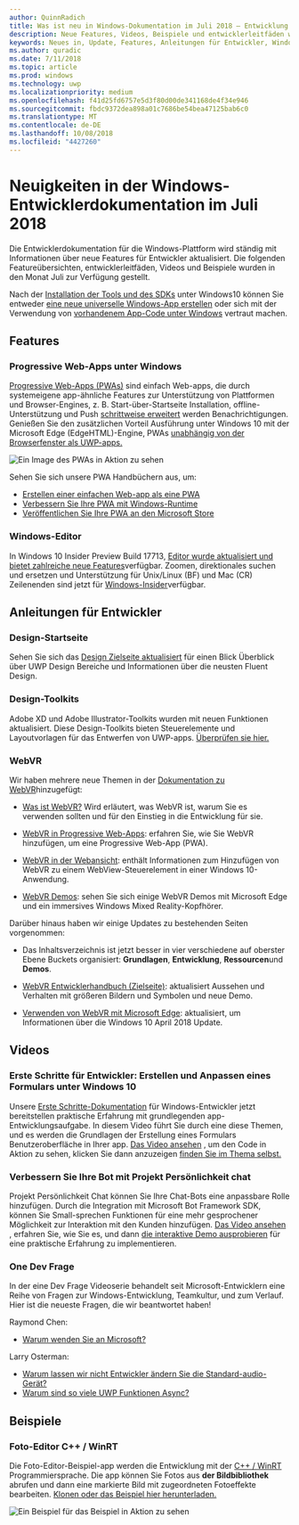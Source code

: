 ```yaml
---
author: QuinnRadich
title: Was ist neu in Windows-Dokumentation im Juli 2018 – Entwicklung von UWP-apps
description: Neue Features, Videos, Beispiele und entwicklerleitfäden wurden in der Windows 10-Entwicklerdokumentation für Juli 2018 hinzugefügt.
keywords: Neues in, Update, Features, Anleitungen für Entwickler, Windows 10, Juli
ms.author: quradic
ms.date: 7/11/2018
ms.topic: article
ms.prod: windows
ms.technology: uwp
ms.localizationpriority: medium
ms.openlocfilehash: f41d25fd6757e5d3f80d00de341168de4f34e946
ms.sourcegitcommit: fbdc9372dea898a01c7686be54bea47125bab6c0
ms.translationtype: MT
ms.contentlocale: de-DE
ms.lasthandoff: 10/08/2018
ms.locfileid: "4427260"
---
```

# <a name="whats-new-in-the-windows-developer-docs-in-july-2018"></a>Neuigkeiten in der Windows-Entwicklerdokumentation im Juli 2018

Die Entwicklerdokumentation für die Windows-Plattform wird ständig mit Informationen über neue Features für Entwickler aktualisiert. Die folgenden Featureübersichten, entwicklerleitfäden, Videos und Beispiele wurden in den Monat Juli zur Verfügung gestellt.

Nach der [Installation der Tools und des SDKs](http://go.microsoft.com/fwlink/?LinkId=821431) unter Windows10 können Sie entweder [eine neue universelle Windows-App erstellen](../get-started/create-uwp-apps.md) oder sich mit der Verwendung von [vorhandenem App-Code unter Windows](../porting/index.md) vertraut machen.

## <a name="features"></a>Features

### <a name="progressive-web-apps-on-windows"></a>Progressive Web-Apps unter Windows

[Progressive Web-Apps (PWAs)](https://developer.microsoft.com/windows/pwa) sind einfach Web-apps, die durch systemeigene app-ähnliche Features zur Unterstützung von Plattformen und Browser-Engines, z. B. Start-über-Startseite Installation, offline-Unterstützung und Push [schrittweise erweitert](https://wikipedia.org/wiki/Progressive_enhancement) werden Benachrichtigungen. Genießen Sie den zusätzlichen Vorteil Ausführung unter Windows 10 mit der Microsoft Edge (EdgeHTML)-Engine, PWAs [unabhängig von der Browserfenster als UWP-apps.](https://docs.microsoft.com/microsoft-edge/progressive-web-apps/windows-features)

![Ein Image des PWAs in Aktion zu sehen](images/progressive-web-apps.jpg)

Sehen Sie sich unsere PWA Handbüchern aus, um:

* [Erstellen einer einfachen Web-app als eine PWA](https://docs.microsoft.com/microsoft-edge/progressive-web-apps/get-started)
* [Verbessern Sie Ihre PWA mit Windows-Runtime](https://docs.microsoft.com/en-us/microsoft-edge/progressive-web-apps/windows-features)
* [Veröffentlichen Sie Ihre PWA an den Microsoft Store](https://docs.microsoft.com/microsoft-edge/progressive-web-apps/microsoft-store)

### <a name="notepad"></a>Windows-Editor

In Windows 10 Insider Preview Build 17713, [Editor wurde aktualisiert und bietet zahlreiche neue Features](http://aka.ms/ant-man)verfügbar. Zoomen, direktionales suchen und ersetzen und Unterstützung für Unix/Linux (BF) und Mac (CR) Zeilenenden sind jetzt für [Windows-Insider](https://insider.windows.com/)verfügbar. 

## <a name="developer-guidance"></a>Anleitungen für Entwickler

### <a name="design-landing-page"></a>Design-Startseite

Sehen Sie sich das [Design Zielseite aktualisiert](https://developer.microsoft.com/windows/apps/design) für einen Blick Überblick über UWP Design Bereiche und Informationen über die neusten Fluent Design.

### <a name="design-toolkits"></a>Design-Toolkits

Adobe XD und Adobe Illustrator-Toolkits wurden mit neuen Funktionen aktualisiert. Diese Design-Toolkits bieten Steuerelemente und Layoutvorlagen für das Entwerfen von UWP-apps. [Überprüfen sie hier.](../design/downloads/index.md)

### <a name="webvr"></a>WebVR

Wir haben mehrere neue Themen in der [Dokumentation zu WebVR](https://docs.microsoft.com/microsoft-edge/webvr/
)hinzugefügt:

* [Was ist WebVR?](https://docs.microsoft.com/microsoft-edge/webvr/what-is-webvr
) Wird erläutert, was WebVR ist, warum Sie es verwenden sollten und für den Einstieg in die Entwicklung für sie.

* [WebVR in Progressive Web-Apps](https://docs.microsoft.com/microsoft-edge/webvr/webvr-in-pwas): erfahren Sie, wie Sie WebVR hinzufügen, um eine Progressive Web-App (PWA).

* [WebVR in der Webansicht](https://docs.microsoft.com/microsoft-edge/webvr/webvr-in-webview): enthält Informationen zum Hinzufügen von WebVR zu einem WebView-Steuerelement in einer Windows 10-Anwendung.

* [WebVR Demos](https://docs.microsoft.com/microsoft-edge/webvr/demos): sehen Sie sich einige WebVR Demos mit Microsoft Edge und ein immersives Windows Mixed Reality-Kopfhörer.

Darüber hinaus haben wir einige Updates zu bestehenden Seiten vorgenommen:

* Das Inhaltsverzeichnis ist jetzt besser in vier verschiedene auf oberster Ebene Buckets organisiert: **Grundlagen**, **Entwicklung**, **Ressourcen**und **Demos**.

* [WebVR Entwicklerhandbuch (Zielseite)](https://docs.microsoft.com/microsoft-edge/webvr/): aktualisiert Aussehen und Verhalten mit größeren Bildern und Symbolen und neue Demo.

* [Verwenden von WebVR mit Microsoft Edge](https://docs.microsoft.com/microsoft-edge/webvr/webvr-with-edge): aktualisiert, um Informationen über die Windows 10 April 2018 Update.

## <a name="videos"></a>Videos

### <a name="get-started-for-devs-create-and-customize-a-form-on-windows-10"></a>Erste Schritte für Entwickler: Erstellen und Anpassen eines Formulars unter Windows 10

Unsere [Erste Schritte-Dokumentation](../get-started/index.md) für Windows-Entwickler jetzt bereitstellen praktische Erfahrung mit grundlegenden app-Entwicklungsaufgabe. In diesem Video führt Sie durch eine diese Themen, und es werden die Grundlagen der Erstellung eines Formulars Benutzeroberfläche in Ihrer app. [Das Video ansehen](https://www.youtube.com/watch?v=AgngKzq4hKI&feature=youtu.be) , um den Code in Aktion zu sehen, klicken Sie dann anzuzeigen [finden Sie im Thema selbst.](http://aka.ms/CreateForms)

### <a name="enhance-your-bot-with-project-personality-chat"></a>Verbessern Sie Ihre Bot mit Projekt Persönlichkeit chat

Projekt Persönlichkeit Chat können Sie Ihre Chat-Bots eine anpassbare Rolle hinzufügen. Durch die Integration mit Microsoft Bot Framework SDK, können Sie Small-sprechen Funktionen für eine mehr gesprochener Möglichkeit zur Interaktion mit den Kunden hinzufügen. [Das Video ansehen](https://www.youtube.com/watch?v=5C_uD8g2QKg&feature=youtu.be) , erfahren Sie, wie Sie es, und dann [die interaktive Demo ausprobieren](http://aka.ms/PersonalityChat) für eine praktische Erfahrung zu implementieren.

### <a name="one-dev-question"></a>One Dev Frage

In der eine Dev Frage Videoserie behandelt seit Microsoft-Entwicklern eine Reihe von Fragen zur Windows-Entwicklung, Teamkultur, und zum Verlauf. Hier ist die neueste Fragen, die wir beantwortet haben!

Raymond Chen:

* [Warum wenden Sie an Microsoft?](https://www.youtube.com/watch?v=oL8ymamkEMU&feature=youtu.be)

Larry Osterman:

* [Warum lassen wir nicht Entwickler ändern Sie die Standard-audio-Gerät?](https://www.youtube.com/watch?v=6aNUoVfbnmg&feature=youtu.be)
* [Warum sind so viele UWP Funktionen Async?](https://www.youtube.com/watch?v=5M724QIy1Mk&feature=youtu.be)

## <a name="samples"></a>Beispiele

### <a name="photo-editor-cwinrt"></a>Foto-Editor C++ / WinRT

Die Foto-Editor-Beispiel-app werden die Entwicklung mit der [C++ / WinRT](../cpp-and-winrt-apis/intro-to-using-cpp-with-winrt.md) Programmiersprache. Die app können Sie Fotos aus **der Bildbibliothek** abrufen und dann eine markierte Bild mit zugeordneten Fotoeffekte bearbeiten. [Klonen oder das Beispiel hier herunterladen.](https://github.com/Microsoft/Windows-appsample-photo-editor)

![Ein Beispiel für das Beispiel in Aktion zu sehen](images/photo-editor-banner.png)
